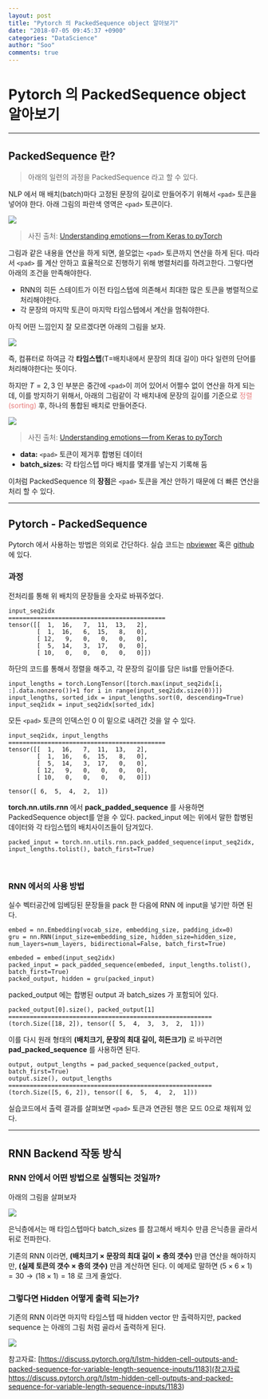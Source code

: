 ```yaml
---
layout: post
title: "Pytorch 의 PackedSequence object 알아보기"
date: "2018-07-05 09:45:37 +0900"
categories: "DataScience"
author: "Soo"
comments: true
---
```


# Pytorch 의 PackedSequence object 알아보기

---

## PackedSequence 란?

> 아래의 일련의 과정을 PackedSequence 라고 할 수 있다.

NLP 에서 매 배치(batch)마다 고정된 문장의 길이로 만들어주기 위해서 `<pad>` 토큰을 넣어야 한다. 아래 그림의 파란색 영역은 `<pad>` 토큰이다.

<img src="https://dl.dropbox.com/s/ctd209m9zlzs0cw/0705img1.png">

> 사진 출처: [Understanding emotions — from Keras to pyTorch](https://medium.com/huggingface/understanding-emotions-from-keras-to-pytorch-3ccb61d5a983)

그림과 같은 내용을 연산을 하게 되면, 쓸모없는 `<pad>` 토큰까지 연산을 하게 된다.
따라서 `<pad>` 를 계산 안하고 효율적으로 진행하기 위해 병렬처리를 하려고한다. 그렇다면 아래의 조건을 만족해야한다.

* RNN의 히든 스테이트가 이전 타임스텝에 의존해서 최대한 많은 토큰을 병렬적으로 처리해야한다.
* 각 문장의 마지막 토큰이 마지막 타임스텝에서 계산을 멈춰야한다.

아직 어떤 느낌인지 잘 모르겠다면 아래의 그림을 보자.

<img src="https://dl.dropbox.com/s/3ze3svhdz05aakk/0705img3.gif">

즉, 컴퓨터로 하여금 각 **타임스텝**(T=배치내에서 문장의 최대 길이) 마다 일련의 단어를 처리해야한다는 뜻이다.

하지만 $T=2, 3$ 인 부분은 중간에 `<pad>`이 끼어 있어서 어쩔수 없이 연산을 하게 되는데, 이를 방지하기 위해서, 아래의 그림같이 각 배치내에 문장의 길이를 기준으로 <span style="color: #e87d7d">정렬(sorting)</span> 후, 하나의 통합된 배치로 만들어준다.

<img src="https://dl.dropbox.com/s/op87oonnoqegn5c/0705img2.png">

> 사진 출처: [Understanding emotions — from Keras to pyTorch](https://medium.com/huggingface/understanding-emotions-from-keras-to-pytorch-3ccb61d5a983)

* **data:** `<pad>` 토큰이 제거후 합병된 데이터
* **batch_sizes:** 각 타임스텝 마다 배치를 몇개를 넣는지 기록해 둠

이처럼 PackedSequence 의 **장점**은 `<pad>` 토큰을 계산 안하기 때문에 더 빠른 연산을 처리 할 수 있다.

---

## Pytorch - PackedSequence

Pytorch 에서 사용하는 방법은 의외로 간단하다. 실습 코드는 [nbviewer](https://nbviewer.jupyter.org/github/simonjisu/pytorch_tutorials/blob/master/00_Basic/PackedSequence/PackedSequence_Tutorial.ipynb) 혹은 [github](https://github.com/simonjisu/pytorch_tutorials/blob/master/00_Basic/PackedSequence/PackedSequence_Tutorial.ipynb)에 있다.


### 과정

전처리를 통해 위 배치의 문장들을 숫자로 바꿔주었다.

```
input_seq2idx
============================================
tensor([[  1,  16,   7,  11,  13,   2],
        [  1,  16,   6,  15,   8,   0],
        [ 12,   9,   0,   0,   0,   0],
        [  5,  14,   3,  17,   0,   0],
        [ 10,   0,   0,   0,   0,   0]])
```

하단의 코드를 통해서 정렬을 해주고, 각 문장의 길이를 담은 list를 만들어준다.

```
input_lengths = torch.LongTensor([torch.max(input_seq2idx[i, :].data.nonzero())+1 for i in range(input_seq2idx.size(0))])
input_lengths, sorted_idx = input_lengths.sort(0, descending=True)
input_seq2idx = input_seq2idx[sorted_idx]
```

모든 `<pad>` 토큰의 인덱스인 0 이 밑으로 내려간 것을 알 수 있다.

```
input_seq2idx, input_lengths
============================================
tensor([[  1,  16,   7,  11,  13,   2],
        [  1,  16,   6,  15,   8,   0],
        [  5,  14,   3,  17,   0,   0],
        [ 12,   9,   0,   0,   0,   0],
        [ 10,   0,   0,   0,   0,   0]])

tensor([ 6,  5,  4,  2,  1])
```

**torch.nn.utils.rnn** 에서 **pack\_padded\_sequence** 를 사용하면 PackedSequence object를 얻을 수 있다. packed\_input 에는 위에서 말한 합병된 데이터와 각 타임스텝의 배치사이즈들이 담겨있다.

```
packed_input = torch.nn.utils.rnn.pack_padded_sequence(input_seq2idx, input_lengths.tolist(), batch_first=True)
```

<br>

### RNN 에서의 사용 방법

실수 벡터공간에 임베딩된 문장들을 pack 한 다음에 RNN 에 input을 넣기만 하면 된다.

```
embed = nn.Embedding(vocab_size, embedding_size, padding_idx=0)
gru = nn.RNN(input_size=embedding_size, hidden_size=hidden_size, num_layers=num_layers, bidirectional=False, batch_first=True)

embeded = embed(input_seq2idx)
packed_input = pack_padded_sequence(embeded, input_lengths.tolist(), batch_first=True)
packed_output, hidden = gru(packed_input)
```
packed\_output 에는 합병된 output 과 batch_sizes 가 포함되어 있다.

```
packed_output[0].size(), packed_output[1]
=========================================================
(torch.Size([18, 2]), tensor([ 5,  4,  3,  3,  2,  1]))
```

이를 다시 원래 형태의 **(배치크기, 문장의 최대 길이, 히든크기)** 로 바꾸려면 **pad\_packed\_sequence** 를 사용하면 된다.

```
output, output_lengths = pad_packed_sequence(packed_output, batch_first=True)
output.size(), output_lengths
=========================================================
(torch.Size([5, 6, 2]), tensor([ 6,  5,  4,  2,  1]))
```

실습코드에서 출력 결과를 살펴보면 `<pad>` 토큰과 연관된 행은 모드 0으로 채워져 있다.

---

## RNN Backend 작동 방식

### RNN 안에서 어떤 방법으로 실행되는 것일까?

아래의 그림을 살펴보자

<img src="https://dl.dropbox.com/s/jl1iymxj6fdtvoe/0705img4.gif">

은닉층에서는 매 타임스텝마다 batch\_sizes 를 참고해서 배치수 만큼 은닉층을 골라서 뒤로 전파한다.

기존의 RNN 이라면, **(배치크기 $\times$ 문장의 최대 길이 $\times$ 층의 갯수)** 만큼 연산을 해야하지만, **(실제 토큰의 갯수 $\times$ 층의 갯수)** 만큼 계산하면 된다. 이 예제로 말하면 $(5 \times 6 \times 1)=30 \rightarrow (18 \times 1)=18$ 로 크게 줄었다.

### 그렇다면 Hidden 어떻게 출력 되는가?

기존의 RNN 이라면 마지막 타임스텝 때 hidden vector 만 출력하지만, packed sequence 는 아래의 그림 처럼 골라서 출력하게 된다.

<img src="https://dl.dropbox.com/s/e1kjq4jsehbixiq/0705img5.png">

참고자료: [https://discuss.pytorch.org/t/lstm-hidden-cell-outputs-and-packed-sequence-for-variable-length-sequence-inputs/1183](참고자료 https://discuss.pytorch.org/t/lstm-hidden-cell-outputs-and-packed-sequence-for-variable-length-sequence-inputs/1183)
